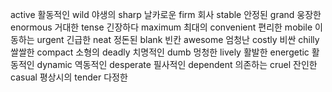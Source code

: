 active	활동적인
wild	야생의
sharp	날카로운
firm	회사
stable	안정된
grand	웅장한
enormous	거대한
tense	긴장하다
maximum	최대의
convenient	편리한
mobile	이동하는
urgent	긴급한
neat	정돈된
blank	빈칸
awesome	엄청난
costly	비싼
chilly	쌀쌀한
compact	소형의
deadly	치명적인
dumb	멍청한
lively	활발한
energetic	활동적인
dynamic	역동적인
desperate	필사적인
dependent	의존하는
cruel	잔인한
casual	평상시의
tender	다정한
